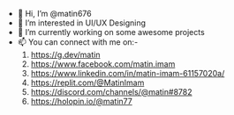 - 👋 Hi, I’m @matin676
- 👀 I’m interested in UI/UX Designing
- 🌱 I’m currently working on some awesome projects
- 📫 You can connect with me on:-					  														
 	 1. https://g.dev/matin							
	 2. https://www.facebook.com/matin.imam  
	 3. https://www.linkedin.com/in/matin-imam-61157020a/  
	 4. https://replit.com/@MatinImam
	 5. https://discord.com/channels/@matin#8782
	 6. https://holopin.io/@matin77
              
             
<!---
matin676/matin676 is a ✨ special ✨ repository because its `README.md` (this file) appears on your GitHub profile.
You can click the Preview link to take a look at your changes.
--->
